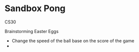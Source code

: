 # Sandbox Pong
CS30

Brainstorming Easter Eggs
- Change the speed of the ball base on the score of the game
- 
